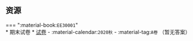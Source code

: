## 资源  
=== ":material-book:`EE30001`"  
    * 期末试卷
        * [试卷](http://api.xtaoa.com/api/lanzou.php?url=https://cqu-openlib.lanzout.com/iOk7l2ebfrje&type=down) - :material-calendar:`2020秋` - :material-tag:`A卷` （暂无答案）  